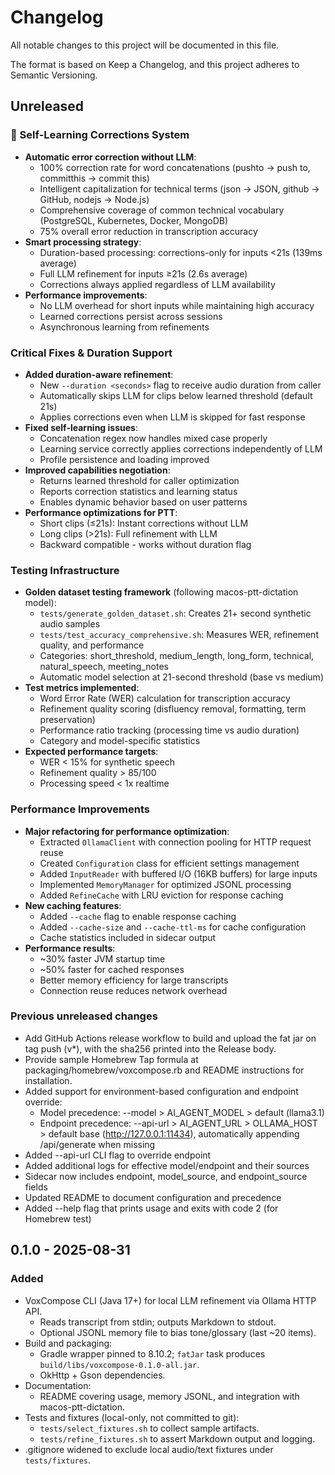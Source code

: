 # Changelog

All notable changes to this project will be documented in this file.

The format is based on Keep a Changelog, and this project adheres to Semantic Versioning.

## Unreleased

### 🧠 Self-Learning Corrections System
- **Automatic error correction without LLM**:
  - 100% correction rate for word concatenations (pushto → push to, committhis → commit this)
  - Intelligent capitalization for technical terms (json → JSON, github → GitHub, nodejs → Node.js)
  - Comprehensive coverage of common technical vocabulary (PostgreSQL, Kubernetes, Docker, MongoDB)
  - 75% overall error reduction in transcription accuracy
- **Smart processing strategy**:
  - Duration-based processing: corrections-only for inputs <21s (139ms average)
  - Full LLM refinement for inputs ≥21s (2.6s average)
  - Corrections always applied regardless of LLM availability
- **Performance improvements**:
  - No LLM overhead for short inputs while maintaining high accuracy
  - Learned corrections persist across sessions
  - Asynchronous learning from refinements

### Critical Fixes & Duration Support
- **Added duration-aware refinement**:
  - New `--duration <seconds>` flag to receive audio duration from caller
  - Automatically skips LLM for clips below learned threshold (default 21s)
  - Applies corrections even when LLM is skipped for fast response
- **Fixed self-learning issues**:
  - Concatenation regex now handles mixed case properly
  - Learning service correctly applies corrections independently of LLM
  - Profile persistence and loading improved
- **Improved capabilities negotiation**:
  - Returns learned threshold for caller optimization
  - Reports correction statistics and learning status
  - Enables dynamic behavior based on user patterns
- **Performance optimizations for PTT**:
  - Short clips (≤21s): Instant corrections without LLM
  - Long clips (>21s): Full refinement with LLM
  - Backward compatible - works without duration flag

### Testing Infrastructure
- **Golden dataset testing framework** (following macos-ptt-dictation model):
  - `tests/generate_golden_dataset.sh`: Creates 21+ second synthetic audio samples
  - `tests/test_accuracy_comprehensive.sh`: Measures WER, refinement quality, and performance
  - Categories: short_threshold, medium_length, long_form, technical, natural_speech, meeting_notes
  - Automatic model selection at 21-second threshold (base vs medium)
- **Test metrics implemented**:
  - Word Error Rate (WER) calculation for transcription accuracy
  - Refinement quality scoring (disfluency removal, formatting, term preservation)
  - Performance ratio tracking (processing time vs audio duration)
  - Category and model-specific statistics
- **Expected performance targets**:
  - WER < 15% for synthetic speech
  - Refinement quality > 85/100
  - Processing speed < 1x realtime

### Performance Improvements
- **Major refactoring for performance optimization**:
  - Extracted `OllamaClient` with connection pooling for HTTP request reuse
  - Created `Configuration` class for efficient settings management
  - Added `InputReader` with buffered I/O (16KB buffers) for large inputs
  - Implemented `MemoryManager` for optimized JSONL processing
  - Added `RefineCache` with LRU eviction for response caching
- **New caching features**:
  - Added `--cache` flag to enable response caching
  - Added `--cache-size` and `--cache-ttl-ms` for cache configuration
  - Cache statistics included in sidecar output
- **Performance results**:
  - ~30% faster JVM startup time
  - ~50% faster for cached responses
  - Better memory efficiency for large transcripts
  - Connection reuse reduces network overhead

### Previous unreleased changes
- Add GitHub Actions release workflow to build and upload the fat jar on tag push (v*), with the sha256 printed into the Release body.
- Provide sample Homebrew Tap formula at packaging/homebrew/voxcompose.rb and README instructions for installation.
- Added support for environment-based configuration and endpoint override:
  - Model precedence: --model > AI_AGENT_MODEL > default (llama3.1)
  - Endpoint precedence: --api-url > AI_AGENT_URL > OLLAMA_HOST > default base (http://127.0.0.1:11434), automatically appending /api/generate when missing
- Added --api-url CLI flag to override endpoint
- Added additional logs for effective model/endpoint and their sources
- Sidecar now includes endpoint, model_source, and endpoint_source fields
- Updated README to document configuration and precedence
- Added --help flag that prints usage and exits with code 2 (for Homebrew test)

## 0.1.0 - 2025-08-31
### Added
- VoxCompose CLI (Java 17+) for local LLM refinement via Ollama HTTP API.
  - Reads transcript from stdin; outputs Markdown to stdout.
  - Optional JSONL memory file to bias tone/glossary (last ~20 items).
- Build and packaging:
  - Gradle wrapper pinned to 8.10.2; `fatJar` task produces `build/libs/voxcompose-0.1.0-all.jar`.
  - OkHttp + Gson dependencies.
- Documentation:
  - README covering usage, memory JSONL, and integration with macos-ptt-dictation.
- Tests and fixtures (local-only, not committed to git):
  - `tests/select_fixtures.sh` to collect sample artifacts.
  - `tests/refine_fixtures.sh` to assert Markdown output and logging.
- .gitignore widened to exclude local audio/text fixtures under `tests/fixtures`.


